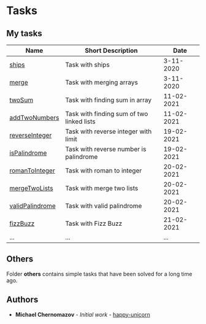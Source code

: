 # Tasks

## My tasks

| Name                                                                                   | Short Description                                          | Date       |
| -------------------------------------------------------------------------------------- | ---------------------------------------------------------- | ---------- |
| [ships](https://github.com/happy-unicorn/tasks/blob/main/ships.js)                     | Task with ships                                            | 3-11-2020  |
| [merge](https://github.com/happy-unicorn/tasks/blob/main/merge.js)                     | Task with merging arrays                                   | 3-11-2020  |
| [twoSum](https://github.com/happy-unicorn/tasks/blob/main/twoSum.js)                   | Task with finding sum in array                             | 11-02-2021 |
| [addTwoNumbers](https://github.com/happy-unicorn/tasks/blob/main/addTwoNumbers.js)     | Task with finding sum of two linked lists                  | 11-02-2021 |
| [reverseInteger](https://github.com/happy-unicorn/tasks/blob/main/reverseInteger.js)   | Task with reverse integer with limit                       | 19-02-2021 |
| [isPalindrome](https://github.com/happy-unicorn/tasks/blob/main/isPalindrome.js)       | Task with reverse number is palindrome                     | 19-02-2021 |
| [romanToInteger](https://github.com/happy-unicorn/tasks/blob/main/romanToInteger.js)   | Task with roman to integer                                 | 20-02-2021 |
| [mergeTwoLists](https://github.com/happy-unicorn/tasks/blob/main/mergeTwoLists.js)     | Task with merge two lists                                  | 20-02-2021 |
| [validPalindrome](https://github.com/happy-unicorn/tasks/blob/main/validPalindrome.js) | Task with valid palindrome                                 | 20-02-2021 |
| [fizzBuzz](https://github.com/happy-unicorn/tasks/blob/main/fizzBuzz.js)               | Task with Fizz Buzz                                        | 21-02-2021 |
| ...                                                                                    | ...                                                        | ...        |

## Others

Folder **others** contains simple tasks that have been solved for a long time ago.

## Authors

* **Michael Chernomazov** - *Initial work* - [happy-unicorn](https://github.com/happy-unicorn)
